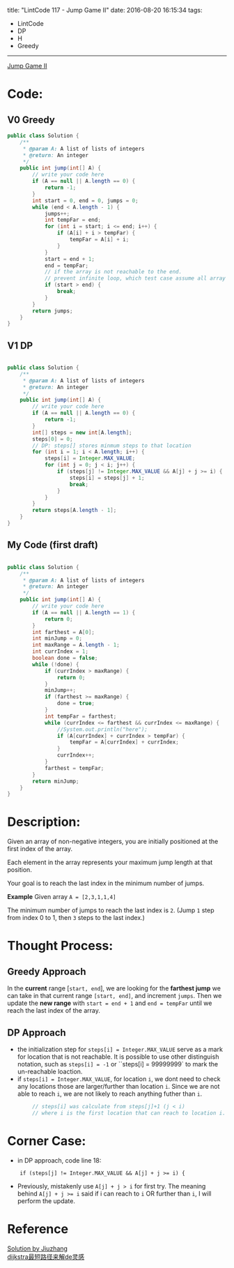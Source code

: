 title: "LintCode 117 - Jump Game II"
date: 2016-08-20 16:15:34
tags:
- LintCode
- DP
- H
- Greedy
---

[Jump Game II](http://www.lintcode.com/en/problem/jump-game-ii/)

# Code: 

## V0 Greedy

```java
public class Solution {
    /**
     * @param A: A list of lists of integers
     * @return: An integer
     */
    public int jump(int[] A) {
        // write your code here
        if (A == null || A.length == 0) {
            return -1;
        }
        int start = 0, end = 0, jumps = 0;
        while (end < A.length - 1) {
            jumps++;
            int tempFar = end;
            for (int i = start; i <= end; i++) {
                if (A[i] + i > tempFar) {
                    tempFar = A[i] + i;
                }
            }
            start = end + 1;
            end = tempFar;
            // if the array is not reachable to the end.
            // prevent infinite loop, which test case assume all array reachable
            if (start > end) { 
                break;
            }
        }
        return jumps;
    }
}

```

## V1 DP

```java 

public class Solution {
    /**
     * @param A: A list of lists of integers
     * @return: An integer
     */
    public int jump(int[] A) {
        // write your code here
        if (A == null || A.length == 0) {
            return -1;
        }
        int[] steps = new int[A.length];
        steps[0] = 0;
        // DP: steps[] stores minmum steps to that location
        for (int i = 1; i < A.length; i++) {
            steps[i] = Integer.MAX_VALUE;
            for (int j = 0; j < i; j++) {
                if (steps[j] != Integer.MAX_VALUE && A[j] + j >= i) {
                    steps[i] = steps[j] + 1;
                    break;
                }
            }
        }
        return steps[A.length - 1];
    }
}


```


<!--more-->

## My Code (first draft) 

```java 

public class Solution {
    /**
     * @param A: A list of lists of integers
     * @return: An integer
     */
    public int jump(int[] A) {
        // write your code here
        if (A == null || A.length == 1) {
            return 0;
        }
        int farthest = A[0];
        int minJump = 0;
        int maxRange = A.length - 1;
        int currIndex = 1;
        boolean done = false;
        while (!done) {
            if (currIndex > maxRange) {
                return 0;
            }
            minJump++;
            if (farthest >= maxRange) {
                done = true;
            }
            int tempFar = farthest;
            while (currIndex <= farthest && currIndex <= maxRange) {
                //System.out.println("here");
                if (A[currIndex] + currIndex > tempFar) {
                    tempFar = A[currIndex] + currIndex;
                }
                currIndex++;
            }
            farthest = tempFar;
        }
        return minJump;
    }
}


```

# Description: 

Given an array of non-negative integers, you are initially positioned at the first index of the array.  

Each element in the array represents your maximum jump length at that position.  

Your goal is to reach the last index in the minimum number of jumps.  

**Example**
Given array `A = [2,3,1,1,4]`

The minimum number of jumps to reach the last index is `2`. (Jump `1` step from index 0 to 1, then `3` steps to the last index.)



# Thought Process:

## Greedy Approach

In the **current** range [`start, end`], we are looking for the **farthest jump** we can take in that current range `[start, end]`, and increment `jumps`. Then we update the **new range** with `start = end + 1` and `end = tempFar` until we reach the last index of the array.  

## DP Approach
- the initialization step for `steps[i] = Integer.MAX_VALUE` serve as a mark for  location that is not reachable. It is possible to use other distinguish notation, such as `steps[i] = -1` or ``steps[i] = 99999999` to mark the un-reachable loaction.  
-  if `steps[i] = Integer.MAX_VALUE`, for location `i`, we dont need to check any locations those are larger/further than location `i`. Since we are not able to reach `i`, we are not likely to reach anything futher than `i`.  

```java
        // steps[i] was calculate from steps[j]+1 (j < i)
        // where i is the first location that can reach to location i.
```

# Corner Case:
- in DP approach, code line 18:  

```
    if (steps[j] != Integer.MAX_VALUE && A[j] + j >= i) {
```
- Previously, mistakenly use `A[j] + j > i` for first try. The meaning behind `A[j] + j >= i` said if i can reach to `i` OR further than `i`, I will perform the update.  


# Reference

[Solution by Jiuzhang](http://www.jiuzhang.com/solutions/jump-game-ii/)  
[dijkstra最短路径来解de灵感](http://fisherlei.blogspot.com/2012/12/leetcode-jump-ii.html)
